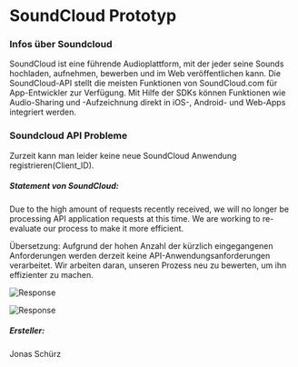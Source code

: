 # **SoundCloud Prototyp**

### Infos über Soundcloud
SoundCloud ist eine führende Audioplattform, mit der jeder seine Sounds hochladen, aufnehmen, bewerben und im Web veröffentlichen kann. Die SoundCloud-API stellt die meisten Funktionen von SoundCloud.com für App-Entwickler zur Verfügung. Mit Hilfe der SDKs können Funktionen wie Audio-Sharing und -Aufzeichnung direkt in iOS-, Android- und Web-Apps integriert werden.

### Soundcloud API Probleme
Zurzeit kann man leider keine neue SoundCloud Anwendung registrieren(Client_ID).
##### Statement von SoundCloud: 
Due to the high amount of requests recently received, we will no longer be processing API application requests at this time. We are working to re-evaluate our process to make it more efficient.

Übersetzung:
Aufgrund der hohen Anzahl der kürzlich eingegangenen Anforderungen werden derzeit keine API-Anwendungsanforderungen verarbeitet. Wir arbeiten daran, unseren Prozess neu zu bewerten, um ihn effizienter zu machen.

![Response](https://github.com/lengauermario/MusicVote/blob/master/Soundcloud-Prototyp/images/soundCloudClientProblem.png)

![Response](https://github.com/lengauermario/MusicVote/blob/master/Soundcloud-Prototyp/images/website.png)

##### Ersteller:
Jonas Schürz

